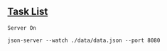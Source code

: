 ## [Task List](https://codexam.notion.site/ReStock-a4dde5237562476bb47d2ddb080b072a)

`Server On`

```
json-server --watch ./data/data.json --port 8080
```